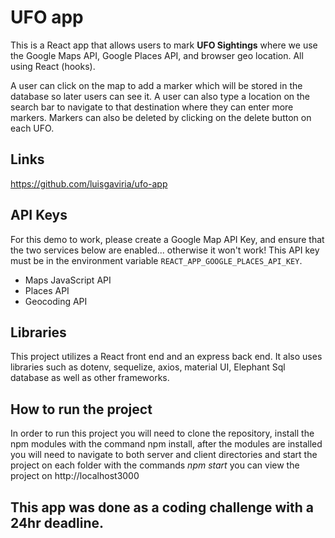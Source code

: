 # UFO app

This is a React app that allows users to mark **UFO Sightings** where we use the Google Maps API, Google Places API, and browser geo location. All using React (hooks).

A user can click on the map to add a marker which will be stored in the database so later users can see it. A user can also type a location on the search bar to navigate to that destination where they can enter more markers. Markers can also be deleted by clicking on the delete button on each UFO.

## Links

https://github.com/luisgaviria/ufo-app

## API Keys

For this demo to work, please create a Google Map API Key, and ensure that the two services below are enabled... otherwise it won't work! This API key must be in the environment variable `REACT_APP_GOOGLE_PLACES_API_KEY`.

- Maps JavaScript API
- Places API
- Geocoding API

## Libraries

This project utilizes a React front end and an express back end.
It also uses libraries such as dotenv, sequelize, axios, material UI, Elephant Sql database as well as other frameworks.

## How to run the project

In order to run this project you will need to clone the repository, install the npm modules with the command npm install, after the modules are installed you will need to navigate to both server and client directories and start the project on each folder with the commands _npm start_ you can view the project on http://localhost3000

## This app was done as a coding challenge with a 24hr deadline.
